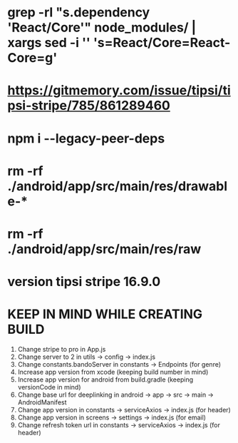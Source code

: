 <!--  REACT CORE ISSUE FIXED  -->
# grep -rl "s.dependency 'React/Core'" node_modules/ | xargs sed -i '' 's=React/Core=React-Core=g'
# https://gitmemory.com/issue/tipsi/tipsi-stripe/785/861289460
# npm i --legacy-peer-deps
# rm -rf ./android/app/src/main/res/drawable-*
# rm -rf ./android/app/src/main/res/raw
# version tipsi stripe 16.9.0

# KEEP IN MIND WHILE CREATING BUILD
 1. Change stripe to pro in App.js
 2. Change server to 2 in utils -> config -> index.js
 3. Change constants.bandoServer in constants -> Endpoints (for genre)
 4. Increase app version from xcode (keeping build number in mind)
 5. Increase app version for android from build.gradle (keeping versionCode in mind)
 6. Change base url for deeplinking in android -> app -> src -> main -> AndroidManifest
 7.  Change app version in constants -> serviceAxios -> index.js (for header)
 8. Change app version in screens -> settings -> index.js (for email)
 9. Change refresh token url in constants -> serviceAxios -> index.js (for header)